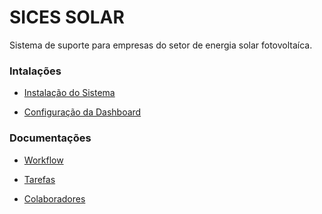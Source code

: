 SICES SOLAR
===========

Sistema de suporte para empresas do setor de energia solar fotovoltaíca.


### Intalações

  - [Instalação do Sistema](docs/getting-started.md)

  - [Configuração da Dashboard](docs/dashboard.md)


### Documentações

  - [Workflow](docs/workflow.md)

  - [Tarefas](docs/task.md)

  - [Colaboradores](docs/contributors.md)
